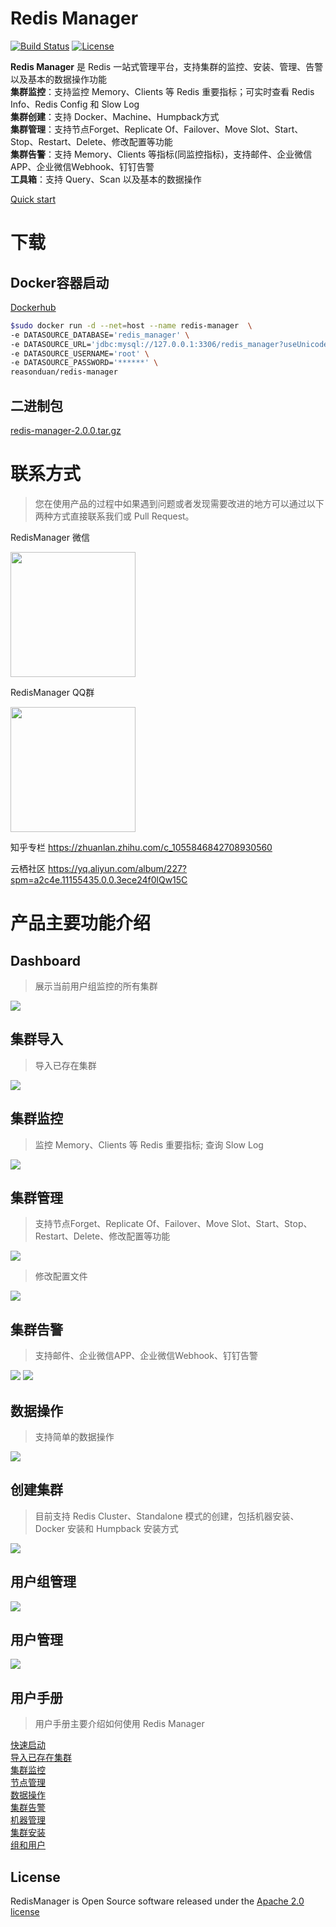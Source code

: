 # Redis Manager

[![Build Status](https://user-gold-cdn.xitu.io/2019/11/5/16e3bca6874b2a56?w=90&h=20&f=svg&s=724)](https://travis-ci.org/ngbdf/redis-manager)
[![License](https://img.shields.io/badge/License-Apache%202.0-blue.svg)](https://www.apache.org/licenses/LICENSE-2.0)

**Redis Manager** 是 Redis 一站式管理平台，支持集群的监控、安装、管理、告警以及基本的数据操作功能  
**集群监控**：支持监控 Memory、Clients 等 Redis 重要指标；可实时查看 Redis Info、Redis Config 和 Slow Log  
**集群创建**：支持 Docker、Machine、Humpback方式  
**集群管理**：支持节点Forget、Replicate Of、Failover、Move Slot、Start、Stop、Restart、Delete、修改配置等功能  
**集群告警**：支持 Memory、Clients 等指标(同监控指标)，支持邮件、企业微信APP、企业微信Webhook、钉钉告警  
**工具箱**：支持 Query、Scan 以及基本的数据操作

[Quick start](https://github.com/ngbdf/redis-manager/wiki/)

# 下载
## Docker容器启动
[Dockerhub](https://hub.docker.com/repository/docker/reasonduan/redis-manager)
```sh
$sudo docker run -d --net=host --name redis-manager  \
-e DATASOURCE_DATABASE='redis_manager' \
-e DATASOURCE_URL='jdbc:mysql://127.0.0.1:3306/redis_manager?useUnicode=true&characterEncoding=utf-8&serverTimezone=GMT%2b8' \
-e DATASOURCE_USERNAME='root' \
-e DATASOURCE_PASSWORD='******' \
reasonduan/redis-manager
```
## 二进制包
[redis-manager-2.0.0.tar.gz](https://github.com/ngbdf/redis-manager/releases/download/redis-manager-2.0.0-release/redis-manager-2.0.0.tar.gz)

# 联系方式
> 您在使用产品的过程中如果遇到问题或者发现需要改进的地方可以通过以下两种方式直接联系我们或 Pull Request。
 
RedisManager 微信  

<img src="./documents/contact/wechat.jpg" width="200px"/>

RedisManager QQ群

<img src="./documents/contact/qq.jpg" width="200px"/>

知乎专栏  https://zhuanlan.zhihu.com/c_1055846842708930560

云栖社区  https://yq.aliyun.com/album/227?spm=a2c4e.11155435.0.0.3ece24f0lQw15C

# 产品主要功能介绍
## Dashboard    
> 展示当前用户组监控的所有集群  

<img src="./documents/images/index.png"/>

## 集群导入  
> 导入已存在集群

<img src="./documents/images/import-cluster.png"/>

## 集群监控  
> 监控 Memory、Clients 等 Redis 重要指标; 查询 Slow Log  

<img src="./documents/images/monitor.png"/>

## 集群管理
> 支持节点Forget、Replicate Of、Failover、Move Slot、Start、Stop、Restart、Delete、修改配置等功能  

<img src="./documents/images/node-manage.png"/>

> 修改配置文件

<img src="./documents/images/edit-config.png"/>

## 集群告警
> 支持邮件、企业微信APP、企业微信Webhook、钉钉告警  

<img src="./documents/images/alert-manage/cluster-rule.png"/>

<img src="./documents/images/alert-manage/cluster-channel.png"/>

## 数据操作
> 支持简单的数据操作

<img src="./documents/images/data-operation.png"/>

## 创建集群      
> 目前支持 Redis Cluster、Standalone 模式的创建，包括机器安装、Docker 安装和 Humpback 安装方式  

<img src="./documents/images/installation/cluster-docker-auto.png"/>
	
## 用户组管理  

<img src="./documents/images/group-manage.png"/>

## 用户管理  

<img src="./documents/images/user-manage/user-manage.png"/>

## 用户手册
> 用户手册主要介绍如何使用 Redis Manager

[快速启动](https://github.com/ngbdf/redis-manager/wiki/2.x-%E5%BF%AB%E9%80%9F%E5%90%AF%E5%8A%A8)  
[导入已存在集群](https://github.com/ngbdf/redis-manager/wiki/2.x-%E5%AF%BC%E5%85%A5%E5%B7%B2%E5%AD%98%E5%9C%A8%E7%9A%84%E9%9B%86%E7%BE%A4)  
[集群监控](https://github.com/ngbdf/redis-manager/wiki/2.x-%E9%9B%86%E7%BE%A4%E7%9B%91%E6%8E%A7)  
[节点管理](https://github.com/ngbdf/redis-manager/wiki/2.x-%E8%8A%82%E7%82%B9%E7%AE%A1%E7%90%86)  
[数据操作](https://github.com/ngbdf/redis-manager/wiki/2.x-%E6%95%B0%E6%8D%AE%E6%93%8D%E4%BD%9C)  
[集群告警](https://github.com/ngbdf/redis-manager/wiki/2.x-%E9%9B%86%E7%BE%A4%E5%91%8A%E8%AD%A6)  
[机器管理](https://github.com/ngbdf/redis-manager/wiki/2.x-%E6%9C%BA%E5%99%A8%E7%AE%A1%E7%90%86)  
[集群安装](https://github.com/ngbdf/redis-manager/wiki/2.x-%E9%9B%86%E7%BE%A4%E5%AE%89%E8%A3%85)  
[组和用户](https://github.com/ngbdf/redis-manager/wiki/2.x-%E7%BB%84%E5%92%8C%E7%94%A8%E6%88%B7%E7%AE%A1%E7%90%86)
## License
RedisManager is Open Source software released under the  [Apache 2.0 license](http://www.apache.org/licenses/LICENSE-2.0.html)


